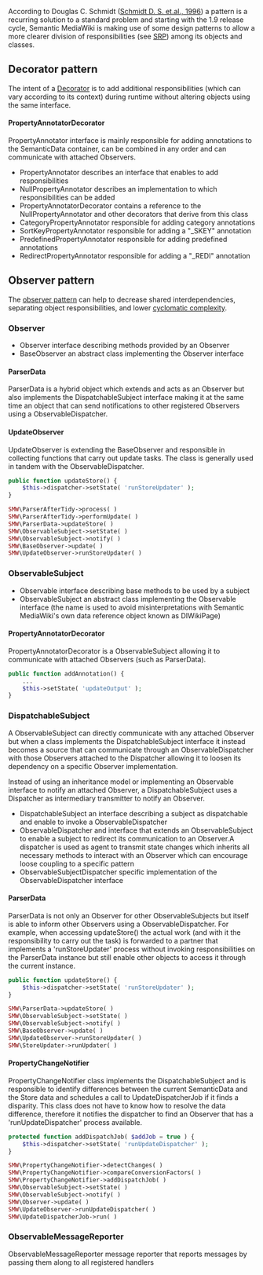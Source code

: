 According to Douglas C. Schmidt ([Schmidt D. S. et.al., 1996][sp]) a pattern is a recurring solution to a standard problem and starting with the 1.9 release cycle, Semantic MediaWiki is making use of some design patterns to allow a more clearer division of responsibilities (see [SRP][srp]) among its objects and classes.

## Decorator pattern
The intent of a [Decorator][decp] is to add additional responsibilities (which can vary according to its context) during runtime without altering objects using the same interface.

#### PropertyAnnotatorDecorator
PropertyAnnotator interface is mainly responsible for adding annotations to the SemanticData container, can be combined in any order and can communicate with attached Observers.

* PropertyAnnotator describes an interface that enables to add responsibilities
* NullPropertyAnnotator describes an implementation to which responsibilities can be added
* PropertyAnnotatorDecorator contains a reference to the NullPropertyAnnotator and other decorators that derive from this class
* CategoryPropertyAnnotator responsible for adding category annotations
* SortKeyPropertyAnnotator responsible for adding a "_SKEY" annotation
* PredefinedPropertyAnnotator responsible for adding predefined annotations
* RedirectPropertyAnnotator responsible for adding a "_REDI" annotation

## Observer pattern
The [observer pattern][obp] can help to decrease shared interdependencies, separating object responsibilities, and lower [cyclomatic complexity][crap].

### Observer
* Observer interface describing methods provided by an Observer
* BaseObserver an abstract class implementing the Observer interface

#### ParserData
ParserData is a hybrid object which extends and acts as an Observer but also implements the DispatchableSubject interface making it at the same time an object that can send notifications to other registered Observers using a ObservableDispatcher.

#### UpdateObserver
UpdateObserver is extending the BaseObserver and responsible in collecting functions that carry out update tasks. The class is generally used in tandem with the ObservableDispatcher.

```php
public function updateStore() {
	$this->dispatcher->setState( 'runStoreUpdater' );
}
```
```php
SMW\ParserAfterTidy->process( )
SMW\ParserAfterTidy->performUpdate( )
SMW\ParserData->updateStore( )
SMW\ObservableSubject->setState( )
SMW\ObservableSubject->notify( )
SMW\BaseObserver->update( )
SMW\UpdateObserver->runStoreUpdater( )
```

### ObservableSubject
* Observable interface describing base methods to be used by a subject
* ObservableSubject an abstract class implementing the Observable interface (the name is used to avoid misinterpretations with Semantic MediaWiki's own data reference object known as DIWikiPage)

#### PropertyAnnotatorDecorator
PropertyAnnotatorDecorator is a ObservableSubject allowing it to communicate with attached Observers (such as ParserData).

```php
public function addAnnotation() {
	...
	$this->setState( 'updateOutput' );
}
```

### DispatchableSubject
A ObservableSubject can directly communicate with any attached Observer but when a class implements the DispatchableSubject interface it instead becomes a source that can communicate through an ObservableDispatcher with those Observers attached to the Dispatcher allowing it to loosen its dependency on a specific Observer implementation.

Instead of using an inheritance model or implementing an Observable interface to notify an attached Observer, a DispatchableSubject uses a Dispatcher as intermediary transmitter to notify an Observer.

* DispatchableSubject an interface describing a subject as dispatchable and enable to invoke a ObservableDispatcher
* ObservableDispatcher and interface that extends an ObservableSubject to enable a subject to redirect its communication to an Observer.A dispatcher is used as agent to transmit state changes which inherits all necessary methods to interact with an Observer which can encourage loose coupling to a specific pattern
* ObservableSubjectDispatcher specific implementation of the ObservableDispatcher interface

#### ParserData
ParserData is not only an Observer for other ObservableSubjects but itself is able to inform other Observers using a ObservableDispatcher. For example, when accessing updateStore() the actual work (and with it the responsibility to carry out the task) is forwarded to a partner that implements a 'runStoreUpdater' process without invoking responsibilities on the ParserData instance but still enable other objects to access it through the current instance.

```php
public function updateStore() {
	$this->dispatcher->setState( 'runStoreUpdater' );
}
```
```php
SMW\ParserData->updateStore( )
SMW\ObservableSubject->setState( )
SMW\ObservableSubject->notify( )
SMW\BaseObserver->update( )
SMW\UpdateObserver->runStoreUpdater( )
SMW\StoreUpdater->runUpdater( )
```

#### PropertyChangeNotifier
PropertyChangeNotifier class implements the DispatchableSubject and is responsible to identify differences between the current SemanticData and the Store data and schedules a call to UpdateDispatcherJob if it finds a disparity. This class does not have to know how to resolve the data difference, therefore it notifies the dispatcher to find an Observer that has a 'runUpdateDispatcher' process available.

```php
protected function addDispatchJob( $addJob = true ) {
	$this->dispatcher->setState( 'runUpdateDispatcher' );
}
```
```php
SMW\PropertyChangeNotifier->detectChanges( )
SMW\PropertyChangeNotifier->compareConversionFactors( )
SMW\PropertyChangeNotifier->addDispatchJob( )
SMW\ObservableSubject->setState( )
SMW\ObservableSubject->notify( )
SMW\Observer->update( )
SMW\UpdateObserver->runUpdateDispatcher( )
SMW\UpdateDispatcherJob->run( )
```

### ObservableMessageReporter
ObservableMessageReporter message reporter that reports messages by passing them along to all registered handlers

[sp]: http://www.cs.wustl.edu/~schmidt/CACM-editorial.html
[srp]: https://en.wikipedia.org/wiki/Single_responsibility_principle
[decp]: https://en.wikipedia.org/wiki/Decorator_pattern
[obp]: https://en.wikipedia.org/wiki/Observer_pattern
[crap]: https://www.semantic-mediawiki.org/wiki/CRAP